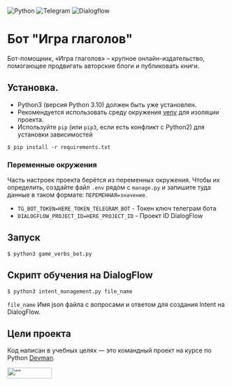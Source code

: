 ![Python](https://img.shields.io/badge/python-3670A0?style=for-the-badge&logo=python&logoColor=ffdd54)
![Telegram](https://img.shields.io/badge/Telegram-3670A0?style=for-the-badge&logo=telegram&logoColor=white)
![Dialogflow](https://a11ybadges.com/badge?logo=dialogflow)

# Бот "Игра глаголов"

Бот-помощник, «Игра глаголов» – крупное онлайн-издательство, помогающее продвигать авторские блоги и публиковать книги. 

## Установка.
- Python3 (версия Python 3.10) должен быть уже установлен.
- Рекомендуется использовать среду окружения [venv](https://docs.python.org/3/library/venv.html) 
для изоляции проекта.
 - Используйте `pip` (или `pip3`, если есть конфликт с Python2) для установки зависимостей
```console
$ pip install -r requirements.txt
```

### Переменные окружения

Часть настроек проекта берётся из переменных окружения. Чтобы их определить, создайте файл `.env` рядом с `manage.py` и запишите туда данные в таком формате: `ПЕРЕМЕННАЯ=значение`.

- `TG_BOT_TOKEN=HERE_TOKEN_TELEGRAM_BOT` - Токен ключ телеграм бота
- `DIALOGFLOW_PROJECT_ID=HERE_PROJECT_ID` - Проект ID DialogFlow

## Запуск

```console
$ python3 game_verbs_bot.py
```
## Скрипт обучения на DialogFlow
```console
$ python3 intent_management.py file_name
```

`file_name` Имя json файла с вопросами и ответом для создания Intent на DialogFlow.

## Цели проекта

Код написан в учебных целях — это командный проект на курсе по Python [Devman](https://dvmn.org).


<img src="https://dvmn.org/assets/img/logo.8d8f24edbb5f.svg" alt= “” width="102" height="25">